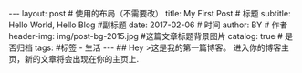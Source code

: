 --- layout: post # 使用的布局（不需要改）
title: My First Post # 标题 
subtitle: Hello World, Hello Blog #副标题 
date: 2017-02-06 # 时间 
author: BY # 作者 
header-img: img/post-bg-2015.jpg #这篇文章标题背景图片 
catalog: true # 是否归档 
tags: #标签 
    - 生活 
--- ## Hey >这是我的第一篇博客。 进入你的博客主页，新的文章将会出现在你的主页上.



